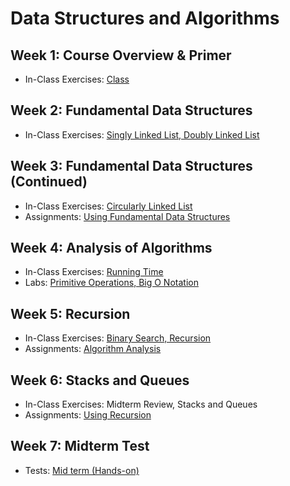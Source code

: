# Data Structures and Algorithms

## Week 1: Course Overview & Primer

- In-Class Exercises: [Class](Week01)

## Week 2: Fundamental Data Structures

- In-Class Exercises: [Singly Linked List, Doubly Linked List](Week02)

## Week 3: Fundamental Data Structures (Continued)

- In-Class Exercises: [Circularly Linked List](Week03)
- Assignments: [Using Fundamental Data Structures](https://github.com/ttran375/comp254-assignment1)

## Week 4: Analysis of Algorithms

- In-Class Exercises: [Running Time](Week04)
- Labs: [Primitive Operations, Big O Notation](https://github.com/ttran375/comp254-lab4)

## Week 5: Recursion

- In-Class Exercises: [Binary Search, Recursion](Week05)
- Assignments: [Algorithm Analysis](https://github.com/ttran375/comp254-assignment2)

## Week 6: Stacks and Queues

- In-Class Exercises: Midterm Review, Stacks and Queues
- Assignments: [Using Recursion](https://github.com/ttran375/comp254-assignment3)

## Week 7: Midterm Test

- Tests: [Mid term (Hands-on)](https://github.com/ttran375/comp254-test1)
